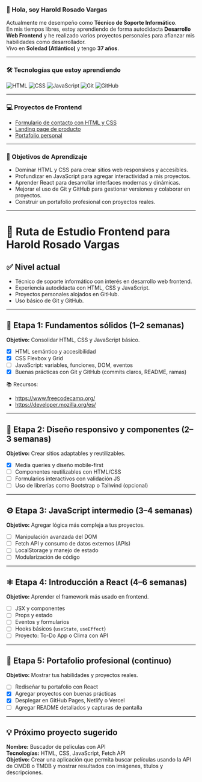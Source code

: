### 👋 Hola, soy Harold Rosado Vargas

Actualmente me desempeño como **Técnico de Soporte Informático**.  
En mis tiempos libres, estoy aprendiendo de forma autodidacta **Desarrollo Web Frontend** y he realizado varios proyectos personales para afianzar mis habilidades como desarrollador.  
Vivo en **Soledad (Atlántico)** y tengo **37 años**.

---

### 🛠️ Tecnologías que estoy aprendiendo

![HTML](https://img.shields.io/badge/HTML5-E34F26?style=for-the-badge&logo=html5&logoColor=white)
![CSS](https://img.shields.io/badge/CSS3-1572B6?style=for-the-badge&logo=css3&logoColor=white)
![JavaScript](https://img.shields.io/badge/JavaScript-F7DF1E?style=for-the-badge&logo=javascript&logoColor=black)
![Git](https://img.shields.io/badge/Git-F05032?style=for-the-badge&logo=git&logoColor=white)
![GitHub](https://img.shields.io/badge/GitHub-181717?style=for-the-badge&logo=github&logoColor=white)

---

### 💻 Proyectos de Frontend

- [Formulario de contacto con HTML y CSS](https://github.com/haroldrosado/formulario-contacto)
- [Landing page de producto](https://haroldrosado.github.io/landingpage/)
- [Portafolio personal](https://haroldrosado.github.io/mi-portafolio/)

---

### 🎯 Objetivos de Aprendizaje

- Dominar HTML y CSS para crear sitios web responsivos y accesibles.
- Profundizar en JavaScript para agregar interactividad a mis proyectos.
- Aprender React para desarrollar interfaces modernas y dinámicas.
- Mejorar el uso de Git y GitHub para gestionar versiones y colaborar en proyectos.
- Construir un portafolio profesional con proyectos reales.

---

# 🧭 Ruta de Estudio Frontend para Harold Rosado Vargas

## ✅ Nivel actual
- Técnico de soporte informático con interés en desarrollo web frontend.
- Experiencia autodidacta con HTML, CSS y JavaScript.
- Proyectos personales alojados en GitHub.
- Uso básico de Git y GitHub.

---

## 🧱 Etapa 1: Fundamentos sólidos (1–2 semanas)
**Objetivo:** Consolidar HTML, CSS y JavaScript básico.

- [x] HTML semántico y accesibilidad
- [x] CSS Flexbox y Grid
- [ ] JavaScript: variables, funciones, DOM, eventos
- [x] Buenas prácticas con Git y GitHub (commits claros, README, ramas)

📚 Recursos:
- https://www.freecodecamp.org/
- https://developer.mozilla.org/es/

---

## 🎨 Etapa 2: Diseño responsivo y componentes (2–3 semanas)
**Objetivo:** Crear sitios adaptables y reutilizables.

- [x] Media queries y diseño mobile-first
- [ ] Componentes reutilizables con HTML/CSS
- [ ] Formularios interactivos con validación JS
- [ ] Uso de librerías como Bootstrap o Tailwind (opcional)

---

## ⚙️ Etapa 3: JavaScript intermedio (3–4 semanas)
**Objetivo:** Agregar lógica más compleja a tus proyectos.

- [ ] Manipulación avanzada del DOM
- [ ] Fetch API y consumo de datos externos (APIs)
- [ ] LocalStorage y manejo de estado
- [ ] Modularización de código

---

## ⚛️ Etapa 4: Introducción a React (4–6 semanas)
**Objetivo:** Aprender el framework más usado en frontend.

- [ ] JSX y componentes
- [ ] Props y estado
- [ ] Eventos y formularios
- [ ] Hooks básicos (`useState`, `useEffect`)
- [ ] Proyecto: To-Do App o Clima con API

---

## 🚀 Etapa 5: Portafolio profesional (continuo)
**Objetivo:** Mostrar tus habilidades y proyectos reales.

- [ ] Rediseñar tu portafolio con React
- [x] Agregar proyectos con buenas prácticas
- [x] Desplegar en GitHub Pages, Netlify o Vercel
- [ ] Agregar README detallados y capturas de pantalla

---

## 💡 Próximo proyecto sugerido
**Nombre:** Buscador de películas con API  
**Tecnologías:** HTML, CSS, JavaScript, Fetch API  
**Objetivo:** Crear una aplicación que permita buscar películas usando la API de OMDB o TMDB y mostrar resultados con imágenes, títulos y descripciones.
